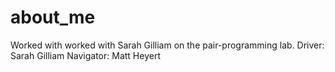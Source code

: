 # about_me
Worked with worked with Sarah Gilliam on the pair-programming lab. 
Driver: Sarah Gilliam
Navigator: Matt Heyert